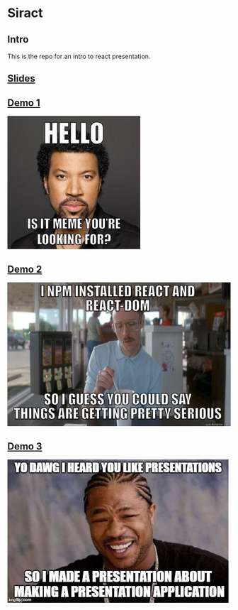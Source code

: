 # Siract

## Intro

This is the repo for an intro to react presentation.

## [Slides](slides.md)

## [Demo 1](demo1)

![hello](assets/hello_meme.jpg)

## [Demo 2](demo2)

![components](assets/components_meme.jpg)

## [Demo 3](demo3)

![presentation](assets/presentation_meme.jpg)